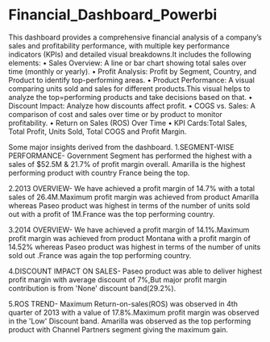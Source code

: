 # Financial_Dashboard_Powerbi
This dashboard provides a comprehensive financial analysis of a company’s sales and profitability performance, with multiple key performance indicators (KPIs) and detailed visual breakdowns.It includes the following elements:
•	Sales Overview: A line or bar chart showing total sales over time (monthly or yearly).
•	Profit Analysis: Profit by Segment, Country, and Product to identify top-performing areas.
•	Product Performance: A visual comparing units sold and sales for different products.This visual helps to analyze the top=performing products and take decisions based on that.
•	Discount Impact: Analyze how discounts affect profit.
•	COGS vs. Sales: A comparison of cost and sales over time or by product to monitor profitability.
•	Return on Sales (ROS) Over Time
•	KPI Cards:Total Sales, Total Profit, Units Sold, Total COGS and Profit Margin.

Some major insights derived from the dashboard.
1.SEGMENT-WISE PERFORMANCE-
Government Segment has performed the highest with a sales of $52.5M & 21.7% of profit margin overall. Amarilla is the highest performing product with country France being the top.

2.2013 OVERVIEW-
We have achieved a profit margin of 14.7% with a total sales of  26.4M.Maximum profit margin was achieved from product Amarilla whereas Paseo product was highest in terms of the number of units sold out with a profit of 1M.France was the top performing country.

3.2014 OVERVIEW-
We have achieved a profit margin of 14.1%.Maximum profit margin was achieved from product Montana with a profit margin of 14.52% whereas Paseo product was highest in terms of the number of units sold out .France was again the top performing country.

4.DISCOUNT IMPACT ON SALES-
Paseo product was able to deliver highest profit margin with average discount of 7%,But major profit margin contribution is from 'None' discount band(29.2%).

5.ROS TREND-
Maximum Return-on-sales(ROS) was observed in 4th quarter of 2013 with a value of 17.8%.Maximum profit margin was observed in the 'Low' Discount band. Amarilla was observed as the top performing product with Channel Partners segment giving the maximum gain.






